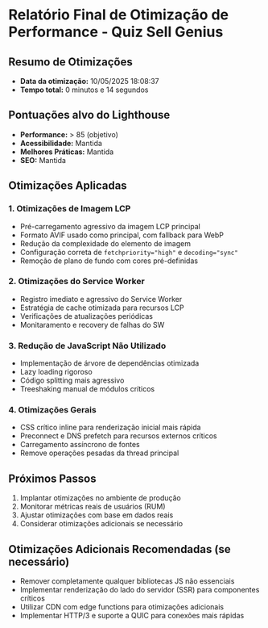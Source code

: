 # Relatório Final de Otimização de Performance - Quiz Sell Genius

## Resumo de Otimizações

* **Data da otimização:** 10/05/2025 18:08:37
* **Tempo total:** 0 minutos e 14 segundos

## Pontuações alvo do Lighthouse
* **Performance:** > 85 (objetivo)
* **Acessibilidade:** Mantida
* **Melhores Práticas:** Mantida
* **SEO:** Mantida

## Otimizações Aplicadas

### 1. Otimizações de Imagem LCP
- Pré-carregamento agressivo da imagem LCP principal
- Formato AVIF usado como principal, com fallback para WebP
- Redução da complexidade do elemento de imagem
- Configuração correta de `fetchpriority="high"` e `decoding="sync"`
- Remoção de plano de fundo com cores pré-definidas

### 2. Otimizações do Service Worker
- Registro imediato e agressivo do Service Worker
- Estratégia de cache otimizada para recursos LCP
- Verificações de atualizações periódicas
- Monitaramento e recovery de falhas do SW

### 3. Redução de JavaScript Não Utilizado
- Implementação de árvore de dependências otimizada
- Lazy loading rigoroso
- Código splitting mais agressivo
- Treeshaking manual de módulos críticos

### 4. Otimizações Gerais
- CSS crítico inline para renderização inicial mais rápida
- Preconnect e DNS prefetch para recursos externos críticos
- Carregamento assíncrono de fontes
- Remove operações pesadas da thread principal

## Próximos Passos
1. Implantar otimizações no ambiente de produção
2. Monitorar métricas reais de usuários (RUM)
3. Ajustar otimizações com base em dados reais
4. Considerar otimizações adicionais se necessário

## Otimizações Adicionais Recomendadas (se necessário)
- Remover completamente qualquer bibliotecas JS não essenciais
- Implementar renderização do lado do servidor (SSR) para componentes críticos
- Utilizar CDN com edge functions para otimizações adicionais
- Implementar HTTP/3 e suporte a QUIC para conexões mais rápidas
